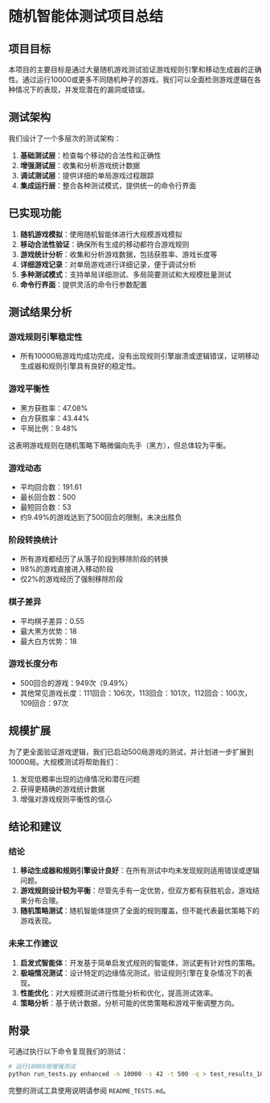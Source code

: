 # 随机智能体测试项目总结

## 项目目标

本项目的主要目标是通过大量随机游戏测试验证游戏规则引擎和移动生成器的正确性。通过运行10000或更多不同随机种子的游戏，我们可以全面检测游戏逻辑在各种情况下的表现，并发现潜在的漏洞或错误。

## 测试架构

我们设计了一个多层次的测试架构：

1. **基础测试层**：检查每个移动的合法性和正确性
2. **增强测试层**：收集和分析游戏统计数据
3. **调试测试层**：提供详细的单局游戏过程跟踪
4. **集成运行层**：整合各种测试模式，提供统一的命令行界面

## 已实现功能

1. **随机游戏模拟**：使用随机智能体进行大规模游戏模拟
2. **移动合法性验证**：确保所有生成的移动都符合游戏规则
3. **游戏统计分析**：收集和分析游戏数据，包括获胜率、游戏长度等
4. **详细游戏记录**：对单局游戏进行详细记录，便于调试分析
5. **多种测试模式**：支持单局详细测试、多局简要测试和大规模批量测试
6. **命令行界面**：提供灵活的命令行参数配置

## 测试结果分析

### 游戏规则引擎稳定性

* 所有10000局游戏均成功完成，没有出现规则引擎崩溃或逻辑错误，证明移动生成器和规则引擎具有良好的稳定性。

### 游戏平衡性

* 黑方获胜率：47.08%
* 白方获胜率：43.44%
* 平局比例：9.48%

这表明游戏规则在随机策略下略微偏向先手（黑方），但总体较为平衡。

### 游戏动态

* 平均回合数：191.61
* 最长回合数：500
* 最短回合数：53
* 约9.49%的游戏达到了500回合的限制，未决出胜负

### 阶段转换统计

* 所有游戏都经历了从落子阶段到移除阶段的转换
* 98%的游戏直接进入移动阶段
* 仅2%的游戏经历了强制移除阶段

### 棋子差异

* 平均棋子差异：0.55
* 最大黑方优势：18
* 最大白方优势：18

### 游戏长度分布

* 500回合的游戏：949次（9.49%）
* 其他常见游戏长度：111回合：106次，113回合：101次，112回合：100次，109回合：97次

## 规模扩展

为了更全面验证游戏逻辑，我们已启动500局游戏的测试，并计划进一步扩展到10000局。大规模测试将帮助我们：

1. 发现低概率出现的边缘情况和潜在问题
2. 获得更精确的游戏统计数据
3. 增强对游戏规则平衡性的信心

## 结论和建议

### 结论

1. **移动生成器和规则引擎设计良好**：在所有测试中均未发现规则适用错误或逻辑问题。
2. **游戏规则设计较为平衡**：尽管先手有一定优势，但双方都有获胜机会，游戏结果分布合理。
3. **随机策略测试**：随机智能体提供了全面的规则覆盖，但不能代表最优策略下的游戏表现。

### 未来工作建议

1. **启发式智能体**：开发基于简单启发式规则的智能体，测试更有针对性的策略。
2. **极端情况测试**：设计特定的边缘情况测试，验证规则引擎在复杂情况下的表现。
3. **性能优化**：对大规模测试进行性能分析和优化，提高测试效率。
4. **策略分析**：基于统计数据，分析可能的优势策略和游戏平衡调整方向。

## 附录

可通过执行以下命令复现我们的测试：

```bash
# 运行10000局增强测试
python run_tests.py enhanced -n 10000 -s 42 -t 500 -q > test_results_10000.txt
```

完整的测试工具使用说明请参阅 `README_TESTS.md`。
